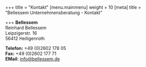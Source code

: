 +++
title = "Kontakt"
[menu.mainmenu]
weight = 10
[meta]
title = "Bellessem Unternehmensberatung - Kontakt"

+++
**Bellessem**  
Reinhard Bellessem  
Leipzigerstr. 16  
56412 Heiligenroth

**Telefon:** +49 (0)2602 178 05  
**Fax:** +49 (0)2602 177 71  
**EMail:** [info@bellessem.de](mailto:info@bellessem.de)